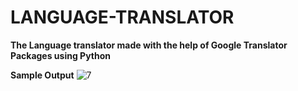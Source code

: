 # LANGUAGE-TRANSLATOR

**The Language translator made with the help of Google Translator Packages using Python**

**Sample Output**
![7](https://user-images.githubusercontent.com/55202776/110958530-d0f29000-8372-11eb-969d-e7446171f704.jpg)
